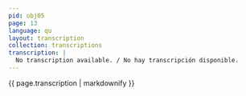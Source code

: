 ```yaml
---
pid: obj05
page: 13
language: qu
layout: transcription
collection: transcriptions
transcription: |
  No transcription available. / No hay transcripción disponible.
---
```


{{ page.transcription | markdownify }}
